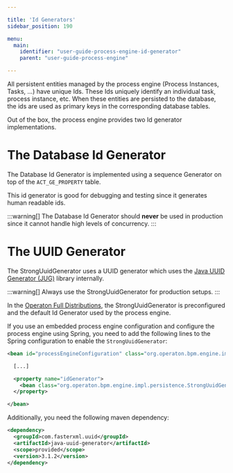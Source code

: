 ```yaml
---

title: 'Id Generators'
sidebar_position: 190

menu:
  main:
    identifier: "user-guide-process-engine-id-generator"
    parent: "user-guide-process-engine"

---
```



All persistent entities managed by the process engine (Process Instances, Tasks, ...) have unique
Ids. These Ids uniquely identify an individual task, process instance, etc. When these entities are
persisted to the database, the ids are used as primary keys in the corresponding database tables.

Out of the box, the process engine provides two Id generator implementations.


# The Database Id Generator

The Database Id Generator is implemented using a sequence Generator on top of the `ACT_GE_PROPERTY`
table.

This id generator is good for debugging and testing since it generates human readable ids.

:::warning[]
  The Database Id Generator should **never** be used in production since it cannot handle high levels of concurrency.
:::


# The UUID Generator

The StrongUuidGenerator uses a UUID generator which uses the [Java UUID Generator (JUG)][1] library
internally.

:::warning[]
  Always use the StrongUuidGenerator for production setups.
:::

In the [Operaton Full Distributions][2], the
StrongUuidGenerator is preconfigured and the default Id Generator used by the process engine.

If you use an embedded process engine configuration and configure the process engine using Spring,
you need to add the following lines to the Spring configuration to enable the
`StrongUuidGenerator`:

```xml
<bean id="processEngineConfiguration" class="org.operaton.bpm.engine.impl.cfg.StandaloneInMemProcessEngineConfiguration">

  [...]

  <property name="idGenerator">
    <bean class="org.operaton.bpm.engine.impl.persistence.StrongUuidGenerator" />
  </property>

</bean>
```

Additionally, you need the following maven dependency:

```xml
<dependency>
  <groupId>com.fasterxml.uuid</groupId>
  <artifactId>java-uuid-generator</artifactId>
  <scope>provided</scope>
  <version>3.1.2</version>
</dependency>
```

[1]: https://mvnrepository.com/artifact/com.fasterxml.uuid/java-uuid-generator
[2]: ../introduction/downloading-operaton.md#full-distribution
